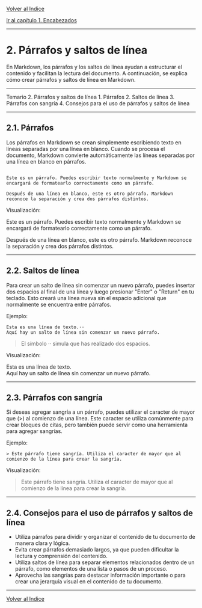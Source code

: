 
[Volver al Indice](../readme.md)

[Ir al capítulo 1. Encabezados](../01-Encabezados/readme.md)

---

# 2. Párrafos y saltos de línea

En Markdown, los párrafos y los saltos de línea ayudan a estructurar el contenido y facilitan la lectura del documento. A continuación, se explica cómo crear párrafos y saltos de línea en Markdown.

---

Temario 
2. Párrafos y saltos de línea
    1. Párrafos
    2. Saltos de línea
    3. Párrafos con sangría
    4. Consejos para el uso de párrafos y saltos de línea

---

## 2.1. Párrafos
Los párrafos en Markdown se crean simplemente escribiendo texto en líneas separadas por una línea en blanco. Cuando se procesa el documento, Markdown convierte automáticamente las líneas separadas por una línea en blanco en párrafos.

~~~

Este es un párrafo. Puedes escribir texto normalmente y Markdown se encargará de formatearlo correctamente como un párrafo.

Después de una línea en blanco, este es otro párrafo. Markdown reconoce la separación y crea dos párrafos distintos.

~~~

Visualización:

Este es un párrafo. Puedes escribir texto normalmente y Markdown se encargará de formatearlo correctamente como un párrafo.

Después de una línea en blanco, este es otro párrafo. Markdown reconoce la separación y crea dos párrafos distintos.

---

## 2.2. Saltos de línea
Para crear un salto de línea sin comenzar un nuevo párrafo, puedes insertar dos espacios al final de una línea y luego presionar "Enter" o "Return" en tu teclado. Esto creará una línea nueva sin el espacio adicional que normalmente se encuentra entre párrafos.

Ejemplo:

~~~
Esta es una línea de texto.··
Aquí hay un salto de línea sin comenzar un nuevo párrafo.
~~~
> El símbolo ·· simula que has realizado dos espacios.

Visualización:

Esta es una línea de texto.  
Aquí hay un salto de línea sin comenzar un nuevo párrafo.

---

## 2.3. Párrafos con sangría
Si deseas agregar sangría a un párrafo, puedes utilizar el caracter de mayor que (>) al comienzo de una línea. Este caracter se utiliza comúnmente para crear bloques de citas, pero también puede servir como una herramienta para agregar sangrías.

Ejemplo:

~~~
> Este párrafo tiene sangría. Utiliza el caracter de mayor que al comienzo de la línea para crear la sangría.

~~~

Visualización:

> Este párrafo tiene sangría. Utiliza el caracter de mayor que al comienzo de la línea para crear la sangría.

---

## 2.4. Consejos para el uso de párrafos y saltos de línea
- Utiliza párrafos para dividir y organizar el contenido de tu documento de manera clara y lógica.
- Evita crear párrafos demasiado largos, ya que pueden dificultar la lectura y comprensión del contenido.
- Utiliza saltos de línea para separar elementos relacionados dentro de un párrafo, como elementos de una lista o pasos de un proceso.
- Aprovecha las sangrías para destacar información importante o para crear una jerarquía visual en el contenido de tu documento.

---

<!--[Ir al capítulo 1. Encabezados](../01-Encabezados/readme.md)-->

[Volver al Indice](../readme.md)

